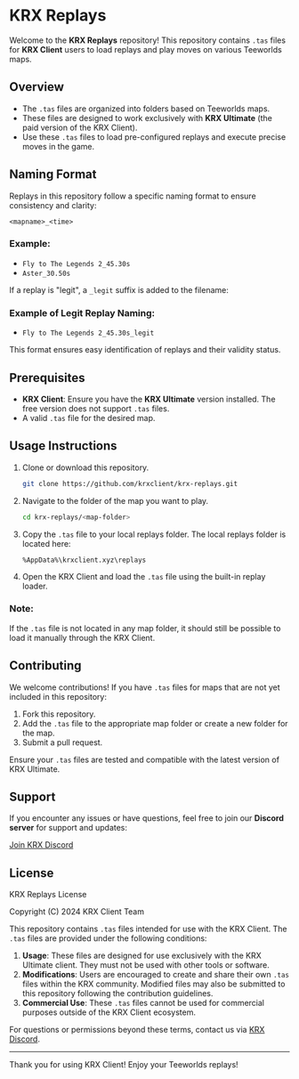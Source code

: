 # KRX Replays

Welcome to the **KRX Replays** repository! This repository contains `.tas` files for **KRX Client** users to load replays and play moves on various Teeworlds maps.

## Overview

- The `.tas` files are organized into folders based on Teeworlds maps.
- These files are designed to work exclusively with **KRX Ultimate** (the paid version of the KRX Client).
- Use these `.tas` files to load pre-configured replays and execute precise moves in the game.

## Naming Format

Replays in this repository follow a specific naming format to ensure consistency and clarity:

```
<mapname>_<time>
```

### Example:

- `Fly to The Legends 2_45.30s`
- `Aster_30.50s`

If a replay is "legit", a `_legit` suffix is added to the filename:

### Example of Legit Replay Naming:

- `Fly to The Legends 2_45.30s_legit`

This format ensures easy identification of replays and their validity status.

## Prerequisites

- **KRX Client**: Ensure you have the **KRX Ultimate** version installed. The free version does not support `.tas` files.
- A valid `.tas` file for the desired map.

## Usage Instructions

1. Clone or download this repository.
    ```bash
    git clone https://github.com/krxclient/krx-replays.git
    ```

2. Navigate to the folder of the map you want to play.
    ```bash
    cd krx-replays/<map-folder>
    ```

3. Copy the `.tas` file to your local replays folder. The local replays folder is located here:
    ```
    %AppData%\krxclient.xyz\replays
    ```

4. Open the KRX Client and load the `.tas` file using the built-in replay loader.

### Note:
If the `.tas` file is not located in any map folder, it should still be possible to load it manually through the KRX Client.

## Contributing

We welcome contributions! If you have `.tas` files for maps that are not yet included in this repository:

1. Fork this repository.
2. Add the `.tas` file to the appropriate map folder or create a new folder for the map.
3. Submit a pull request.

Ensure your `.tas` files are tested and compatible with the latest version of KRX Ultimate.

## Support

If you encounter any issues or have questions, feel free to join our **Discord server** for support and updates:

[Join KRX Discord](https://discord.gg/MwzsHadQAe)

## License

KRX Replays License

Copyright (C) 2024 KRX Client Team

This repository contains `.tas` files intended for use with the KRX Client. The `.tas` files are provided under the following conditions:

1. **Usage**: These files are designed for use exclusively with the KRX Ultimate client. They must not be used with other tools or software.
2. **Modifications**: Users are encouraged to create and share their own `.tas` files within the KRX community. Modified files may also be submitted to this repository following the contribution guidelines.
3. **Commercial Use**: These `.tas` files cannot be used for commercial purposes outside of the KRX Client ecosystem.

For questions or permissions beyond these terms, contact us via [KRX Discord](https://discord.gg/MwzsHadQAe).

---

Thank you for using KRX Client! Enjoy your Teeworlds replays!
